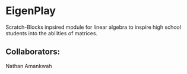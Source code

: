 # EigenPlay

Scratch-Blocks inpsired module for linear algebra to inspire high school students into the abilities of matrices.



## Collaborators:
 
Nathan Amankwah
